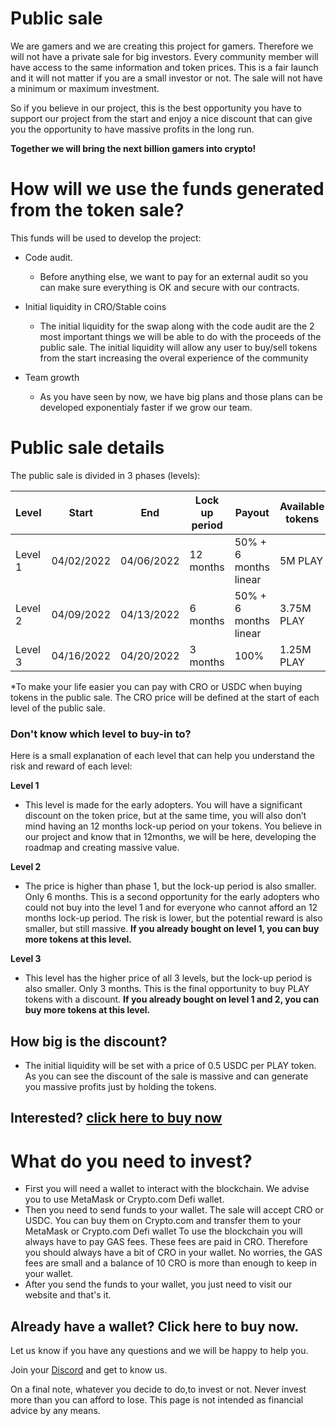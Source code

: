 # Public sale

We are gamers and we are creating this project for gamers. Therefore we will not have a private sale for big investors. Every community member will have access to the same information and token prices. This is a fair launch and it will not matter if you are a small investor or not. The sale will not have a minimum or maximum investment.

So if you believe in our project, this is the best opportunity you have to support our project from the start and enjoy a nice discount that can give you the opportunity to have massive profits in the long run.

**Together we will bring the next billion gamers into crypto!**

# How will we use the funds generated from the token sale?

This funds will be used to develop the project:
- Code audit.
  - Before anything else, we want to pay for an external audit so you can make sure everything is OK and secure with our contracts. 
- Initial liquidity in CRO/Stable coins
  - The initial liquidity for the swap along with the code audit are the 2 most important things we will be able to do with the proceeds of the public sale. The initial liquidity will allow any user to buy/sell tokens from the start increasing the overal experience of the community

- Team growth
  - As you have seen by now, we have big plans and those plans can be developed exponentialy faster if we grow our team.

# Public sale details

The public sale is divided in 3 phases (levels):

| Level | Start | End | Lock up period | Payout | Available tokens | Price in CRO |Price in USDC|
|---|---|---|---|---|---|---|---|
| Level 1 | 04/02/2022 | 04/06/2022 | 12 months | 50% + 6 months linear | 5M PLAY | TBD*  |0.1 USDC|
| Level 2 | 04/09/2022 | 04/13/2022 | 6 months | 50% + 6 months linear | 3.75M PLAY | TBD* |0.2 USDC|
| Level 3 | 04/16/2022 | 04/20/2022 | 3 months | 100% | 1.25M PLAY | TBD*|0.4 USDC|

*To make your life easier you can pay with CRO or USDC when buying tokens in the public sale. The CRO price will be defined at the start of each level of the public sale.


### Don't know which level to buy-in to?
Here is a small explanation of each level that can help you understand the risk and reward of each level:

**Level 1**
- This level is made for the early adopters. You will have a significant discount on the token price, but at the same time, you will also don’t mind having an 12 months lock-up period on your tokens. You believe in our project and know that in 12months, we will be here, developing the roadmap and creating massive value.

**Level 2**
- The price is higher than phase 1, but the lock-up period is also smaller. Only 6 months. This is a second opportunity for the early adopters who could not buy into the level 1 and for everyone who cannot afford an 12 months lock-up period. The risk is lower, but the potential reward is also smaller, but still massive.
**If you already bought on level 1, you can buy more tokens at this level.** 

**Level 3**
- This level has the higher price of all 3 levels, but the lock-up period is also smaller. Only 3 months.
This is the final opportunity to buy PLAY tokens with a discount.
**If you already bought on level 1 and 2, you can buy more tokens at this level.** 

## How big is the discount? 
- The initial liquidity will be set with a price of 0.5 USDC per PLAY token. As you can see the discount of the sale is massive and can generate you massive profits just by holding the tokens.

## Interested? [click here to buy now](https://playswap.org)

# What do you need to invest?

- First you will need a wallet to interact with the blockchain. We advise you to use MetaMask or Crypto.com Defi wallet.
- Then you need to send funds to your wallet. The sale will accept CRO or USDC. You can buy them on Crypto.com and transfer them to your MetaMask or Crypto.com Defi wallet 
To use the blockchain you will always have to pay GAS fees. These fees are paid in CRO. Therefore you should always have a bit of CRO in your wallet. No worries, the GAS fees are small and a balance of 10 CRO is more than enough to keep in your wallet.
- After you send the funds to your wallet, you just need to visit our website and that's it. 

## Already have a wallet? Click here to buy now.

Let us know if you have any questions and we will be happy to help you.

Join your [Discord](https://discord.gg/8v7Fd7PG9K) and get to know us.



On a final note, whatever you decide to do,to invest or not. Never invest more than you can afford to lose. This page is not intended as financial advice by any means.